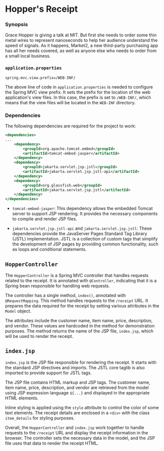 # Hopper's Receipt

### Synopsis
Grace Hopper is giving a talk at MIT. But first she needs to order some thin metal wires to represent nanoseconds to help her audience understand the speed of signals. As it happens, Market2, a new third-party purchasing app has all her needs covered, as well as anyone else who needs to order from a small local business.


### **`application.properties`**

```
spring.mvc.view.prefix=/WEB-INF/
```

The above line of code in `application.properties` is needed to configure the Spring MVC view prefix. It sets the prefix for the location of the web application's view files. In this case, the prefix is set to `/WEB-INF/`, which means that the view files will be located in the `WEB-INF` directory.

### Dependencies

The following dependencies are required for the project to work:

```xml
<dependencies>
...
	<dependency>
		<groupId>org.apache.tomcat.embed</groupId>
		<artifactId>tomcat-embed-jasper</artifactId>
	</dependency>
	<dependency>
		<groupId>jakarta.servlet.jsp.jstl</groupId>
		<artifactId>jakarta.servlet.jsp.jstl-api</artifactId>
	</dependency>
	<dependency>
		<groupId>org.glassfish.web</groupId>
		<artifactId>jakarta.servlet.jsp.jstl</artifactId>
	</dependency>
</dependencies>
```

- `tomcat-embed-jasper`: This dependency allows the embedded Tomcat server to support JSP rendering. It provides the necessary components to compile and render JSP files.

- `jakarta.servlet.jsp.jstl-api` and `jakarta.servlet.jsp.jstl`: These dependencies provide the JavaServer Pages Standard Tag Library (JSTL) implementation. JSTL is a collection of custom tags that simplify the development of JSP pages by providing common functionality, such as loops and conditional statements.


## **`HopperController`**

The `HopperController` is a Spring MVC controller that handles requests related to the receipt. It is annotated with `@Controller`, indicating that it is a Spring bean responsible for handling web requests.

The controller has a single method, `index()`, annotated with `@RequestMapping`. This method handles requests to the `/receipt` URL. It prepares the data required for the receipt by setting various attributes in the `Model` object.

The attributes include the customer name, item name, price, description, and vendor. These values are hardcoded in the method for demonstration purposes. The method returns the name of the JSP file, `index.jsp`, which will be used to render the receipt.


## **`index.jsp`**

`index.jsp` is the JSP file responsible for rendering the receipt. It starts with the standard JSP directives and imports. The JSTL core taglib is also imported to provide support for JSTL tags.

The JSP file contains HTML markup and JSP tags. The customer name, item name, price, description, and vendor are retrieved from the model using JSP expression language `${...}` and displayed in the appropriate HTML elements.

Inline styling is applied using the `style` attribute to control the color of some text elements. The receipt details are enclosed in a `<div>` with the class `item_details` for styling purposes.

Overall, the `HopperController` and `index.jsp` work together to handle requests to the `/receipt` URL and display the receipt information in the browser. The controller sets the necessary data in the model, and the JSP file uses that data to render the receipt HTML.